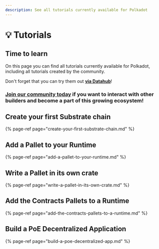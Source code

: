 ```yaml
---
description: See all tutorials currently available for Polkadot
---
```


# 💡 Tutorials

## Time to learn

On this page you can find all tutorials currently available for Polkadot, including all tutorials created by the community.

Don't forget that you can try them out [**via Datahub**](https://datahub.figment.io/sign_up?service=polkadot)!

### [Join our community today](https://discord.gg/fszyM7K) if you want to interact with other builders and become a part of this growing ecosystem!

## Create your first Substrate chain

{% page-ref page="create-your-first-substrate-chain.md" %}

## Add a Pallet to your Runtime

{% page-ref page="add-a-pallet-to-your-runtime.md" %}

## Write a Pallet in its own crate

{% page-ref page="write-a-pallet-in-its-own-crate.md" %}

## Add the Contracts Pallets to a Runtime

{% page-ref page="add-the-contracts-pallets-to-a-runtime.md" %}

## Build a PoE Decentralized Application

{% page-ref page="build-a-poe-decentralized-app.md" %}

